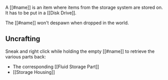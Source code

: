 A [[#name]] is an item where items from the storage system are stored on. It has to be put in a [[Disk Drive]].

The [[#name]] won't despawn when dropped in the world.

## Uncrafting
Sneak and right click while holding the empty [[#name]] to retrieve the various parts back:

- The corresponding [[Fluid Storage Part]]
- [[Storage Housing]]
